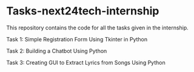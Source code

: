 # Tasks-next24tech-internship
This repository contains the code for all the tasks given in the internship.

Task 1: Simple Registration Form Using Tkinter in Python

Task 2: Building a Chatbot Using Python

Task 3: Creating GUI to Extract Lyrics from Songs Using Python
